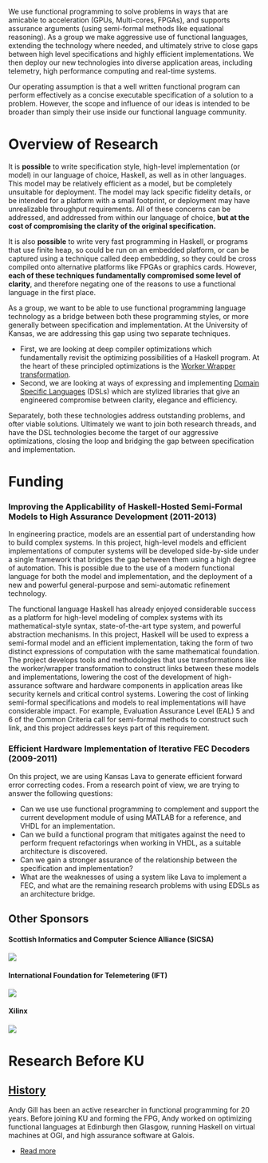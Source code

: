 We use functional programming to solve problems in ways that are
amicable to acceleration (GPUs, Multi-cores, FPGAs), and supports
assurance arguments (using semi-formal methods like equational
reasoning). As a group we make aggressive use of functional languages,
extending the technology where needed, and ultimately strive to close
gaps between high level specifications and highly efficient
implementations. We then deploy our new technologies into diverse
application areas, including telemetry, high performance computing and
real-time systems.

Our operating assumption is that a well written functional program can
perform effectively as a concise executable specification of a solution
to a problem. However, the scope and influence of our ideas is intended
to be broader than simply their use inside our functional language
community.

Overview of Research
====================

It is **possible** to write specification style, high-level
implementation (or model) in our language of choice, Haskell, as well as
in other languages. This model may be relatively efficient as a model,
but be completely unsuitable for deployment. The model may lack specific
fidelity details, or be intended for a platform with a small footprint,
or deployment may have unrealizable throughput requirements. All of
these concerns can be addressed, and addressed from within our language
of choice, **but at the cost of compromising the clarity of the original
specification.**

It is also **possible** to write very fast programming in Haskell, or
programs that use finite heap, so could be run on an embedded platform,
or can be captured using a technique called deep embedding, so they
could be cross compiled onto alternative platforms like FPGAs or
graphics cards. However, **each of these techniques fundamentally
compromised some level of clarity**, and therefore negating one of the
reasons to use a functional language in the first place.

As a group, we want to be able to use functional programming language
technology as a bridge between both these programming styles, or more
generally between specification and implementation. At the University of
Kansas, we are addressing this gap using two separate techniques.

-   First, we are looking at deep compiler optimizations which
    fundamentally revisit the optimizing possibilities of a Haskell
    program. At the heart of these principled optimizations is the
    [Worker Wrapper
    transformation](http://www.ittc.ku.eduResearch/WorkerWrapper).
-   Second, we are looking at ways of expressing and implementing
    [Domain Specific
    Languages](http://www.ittc.ku.eduResearch/DSLs) (DSLs)
    which are stylized libraries that give an engineered compromise
    between clarity, elegance and efficiency.

Separately, both these technologies address outstanding problems, and
ofter viable solutions. Ultimately we want to join both research
threads, and have the DSL technologies become the target of our
aggressive optimizations, closing the loop and bridging the gap between
specification and implementation.

Funding
=======

### Improving the Applicability of Haskell-Hosted Semi-Formal Models to High Assurance Development (2011-2013)

In engineering practice, models are an essential part of understanding
how to build complex systems. In this project, high-level models and
efficient implementations of computer systems will be developed
side-by-side under a single framework that bridges the gap between them
using a high degree of automation. This is possible due to the use of a
modern functional language for both the model and implementation, and
the deployment of a new and powerful general-purpose and semi-automatic
refinement technology.

The functional language Haskell has already enjoyed considerable success
as a platform for high-level modeling of complex systems with its
mathematical-style syntax, state-of-the-art type system, and powerful
abstraction mechanisms. In this project, Haskell will be used to express
a semi-formal model and an efficient implementation, taking the form of
two distinct expressions of computation with the same mathematical
foundation. The project develops tools and methodologies that use
transformations like the worker/wrapper transformation to construct
links between these models and implementations, lowering the cost of the
development of high-assurance software and hardware components in
application areas like security kernels and critical control systems.
Lowering the cost of linking semi-formal specifications and models to
real implementations will have considerable impact. For example,
Evaluation Assurance Level (EAL) 5 and 6 of the Common Criteria call for
semi-formal methods to construct such link, and this project addresses
keys part of this requirement.

### Efficient Hardware Implementation of Iterative FEC Decoders (2009-2011)

On this project, we are using Kansas Lava to generate efficient forward
error correcting codes. From a research point of view, we are trying to
answer the following questions:

-   Can we use use functional programming to complement and support the
    current development module of using MATLAB for a reference, and VHDL
    for an implementation.
-   Can we build a functional program that mitigates against the need to
    perform frequent refactorings when working in VHDL, as a suitable
    architecture is discovered.
-   Can we gain a stronger assurance of the relationship between the
    specification and implementation?
-   What are the weaknesses of using a system like Lava to implement a
    FEC, and what are the remaining research problems with using EDSLs
    as an architecture bridge.

Other Sponsors
--------------

#### Scottish Informatics and Computer Science Alliance (SICSA)

#### 

[![](http://www.ittc.ku.edusites/default/files/sicsa_logo.gif)](http://www.sicsa.ac.uk/)

#### International Foundation for Telemetering (IFT)

[![](http://www.ittc.ku.edusites/default/files/IFT_logo.gif)](http://www.telemetry.org/pages/ift/whoisift.php)

#### Xilinx

#### 

[![](http://www.ittc.ku.edusites/default/files/xilinx_logo.gif)](http://www.xilinx.com/)

Research Before KU
==================

[History](/Users/AndyGill/History "History")
-----------------------------------------------------

Andy Gill has been an active researcher in functional programming for 20
years. Before joining KU and forming the FPG, Andy worked on optimizing
functional languages at Edinburgh then Glasgow, running Haskell on
virtual machines at OGI, and high assurance software at Galois.

-   [Read
    more](/Users/AndyGill/History "Read the rest of History.")

